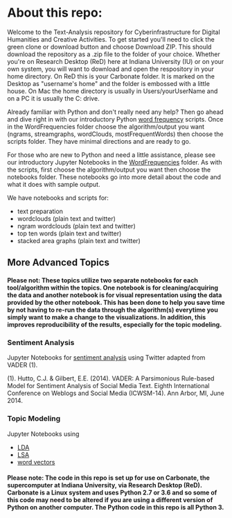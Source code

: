# About this repo:
Welcome to the Text-Analysis repository for Cyberinfrastructure for Digital Humanities and Creative Activities. To get started you'll need to click the green clone or download button and choose Download ZIP. This should download the repository as a .zip file to the folder of your choice. Whether you're on Research Desktop (ReD) here at Indiana University (IU) or on your own system, you will want to download and open the respository in your home directory. On ReD this is your Carbonate folder. It is marked on the Desktop as "username's home" and the folder is embossed with a little house. On Mac the home directory is usually in Users/yourUserName and on a PC it is usually the C: drive.

Already familiar with Python and don't really need any help? Then go ahead and dive right in with our introductory Python [word frequency](https://github.com/cyberdh/Text-Analysis/tree/master/WordFrequencies) scripts. Once in the WordFrequencies folder choose the algorithm/output you want (ngrams, streamgraphs, wordClouds, mostFrequentWords) then choose the scripts folder. They have minimal directions and are ready to go.

For those who are new to Python and need a little assistance, please see our introductory Jupyter Notebooks in the [WordFrequencies](https://github.com/cyberdh/Text-Analysis/tree/master/WordFrequencies) folder. As with the scripts, first choose the algorithm/output you want then choose the notebooks folder. These notebooks go into more detail about the code and what it does with sample output.

We have notebooks and scripts for: 
* text preparation
* wordclouds (plain text and twitter)
* ngram wordclouds (plain text and twitter)
* top ten words (plain text and twitter)
* stacked area graphs (plain text and twitter)

## More Advanced Topics

#### Please not: These topics utilize two separate notebooks for each tool/algorithm within the topics. One notebook is for cleaning/acquiring the data and another notebook is for visual representation using the data provided by the other notebook. This has been done to help you save time by not having to re-run the data through the algorithm(s) everytime you simply want to make a change to the visualizations. In addition, this improves reproducibility of the results, especially for the topic modeling.

### Sentiment Analysis
Jupyter Notebooks for [sentiment analysis](https://github.com/cyberdh/Text-Analysis/tree/master/VADERSentimentAnalysis) using Twitter adapted from VADER (1). 

(1). Hutto, C.J. & Gilbert, E.E. (2014). VADER: A Parsimonious Rule-based Model for Sentiment Analysis of Social Media Text. Eighth International Conference on Weblogs and Social Media (ICWSM-14). Ann Arbor, MI, June 2014.

### Topic Modeling 
Jupyter Notebooks using
* [LDA](https://github.com/cyberdh/Text-Analysis/tree/master/TopicModeling/LDA)
* [LSA](https://github.com/cyberdh/Text-Analysis/tree/master/TopicModeling/LSA)
* [word vectors](https://github.com/cyberdh/Text-Analysis/tree/master/TopicModeling/Word2Vec) 


#### Please note: The code in this repo is set up for use on Carbonate, the supercomputer at Indiana University, via Research Desktop (ReD). Carbonate is a Linux system and uses Python 2.7 or 3.6 and so some of this code may need to be altered if you are using a different version of Python on another computer. The Python code in this repo is all Python 3.
